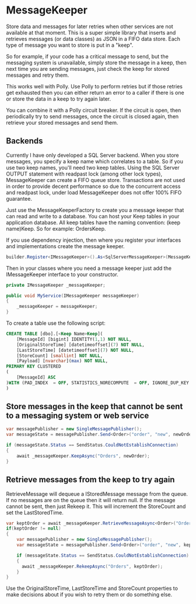 # MessageKeeper
Store data and messages for later retries when other services are not available at that moment. This is a super simple library that inserts and retrieves messages (or data classes) as JSON in a FIFO data store. Each type of message you want to store is put in a "keep".

So for example, if your code has a critical message to send, but the messaging system is unavailable, simply store the message in a keep, then next time you are sending messages, just check the keep for stored messages and retry them.

This works well with Polly. Use Polly to perform retries but if those retries get exhausted then you can either return an error to a caller if there is one or store the data in a keep to try again later. 

You can combine it with a Polly circuit breaker. If  the circuit is open, then periodically try to send messages, once the circuit is closed again, then retrieve your stored messages and send them.

## Backends
Currently I have only developed a SQL Server backend. When you store messages, you specify a keep name which correlates to a table. So if you use two keep names, you'll need two keep tables. Using the SQL Server OUTPUT statement with readpast lock (among other lock types), MessageKeeper can create a FIFO queue store. Transactions are not used in order to provide decent performance so due to the concurrent access and readpast lock, under load MessageKeeper does not offer 100% FIFO guarantee.

Just use the MessageKeeperFactory to create you a message keeper that can read and write to a database. You can host your Keep tables in your application database. All keep tables have the naming convention: (keep name)Keep. So for example: OrdersKeep.

If you use dependency injection, then where you register your interfaces and implementations create the message keeper.
```csharp
builder.Register<IMessageKeeper>().As<SqlServerMessageKeeper>(MessageKeeperFactory.GetMessageKeeper(ConnectionString));
```

Then in your classes where you need a message keeper just add the IMessageKeeper interface to your constructor.

```csharp
private IMessageKeeper _messageKeeper;

public void MyService(IMessageKeeper messageKeeper)
{
    _messageKeeper = messageKeeper;
}
```

To create a table use the following script:
```sql
CREATE TABLE [dbo].[<Keep Name>Keep](
	[MessageId] [bigint] IDENTITY(1,1) NOT NULL,
	[OriginalStoreTime] [datetimeoffset](7) NOT NULL,
	[LastStoreTime] [datetimeoffset](7) NOT NULL,
	[StoreCount] [smallint] NOT NULL,
	[Payload] [nvarchar](max) NOT NULL,
PRIMARY KEY CLUSTERED 
(
	[MessageId] ASC
)WITH (PAD_INDEX  = OFF, STATISTICS_NORECOMPUTE  = OFF, IGNORE_DUP_KEY = OFF, ALLOW_ROW_LOCKS  = ON, ALLOW_PAGE_LOCKS  = ON) ON [PRIMARY]
)
```

## Store messages in the keep that cannot be sent to a messaging system or web service
```csharp
var messagePublisher = new SingleMessagePublisher();
var messageState = messagePublisher.Send<Order>("order", "new", newOrder);

if (messageState.Status == SendStatus.CouldNotEstablishConnection)
{
    await _messageKeeper.KeepAsync("Orders", newOrder);
}
```

## Retrieve messages from the keep to try again
RetrieveMessage will dequeue a IStoredMessage<T> message from the queue. If no messages are on the queue then it will return null. If the message cannot be sent, then just Rekeep it. This will increment the StoreCount and set the LastStoredTime.

```csharp
var keptOrder = await _messageKeeper.RetrieveMessageAsync<Order>("Orders");
if(keptOrder != null)
{
    var messagePublisher = new SingleMessagePublisher();
    var messageState = messagePublisher.Send<Order>("order", "new", keptOrder.Payload);

    if (messageState.Status == SendStatus.CouldNotEstablishConnection)
    {
      await _messageKeeper.RekeepAsync("Orders", keptOrder);
    }
}
```

Use the OriginalStoreTime, LastStoreTime and StoreCount properties to make decisions about if you wish to retry them or do something else.

